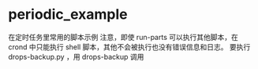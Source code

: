 # periodic_example

在定时任务里常用的脚本示例
注意，即使 run-parts 可以执行其他脚本，在 crond 中只能执行 shell 脚本，其他不会被执行也没有错误信息和日志。
要执行 drops-backup.py ，用 drops-backup 调用